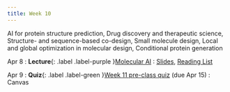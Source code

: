 ```yaml
---
title: Week 10
---
```


AI for protein structure prediction, Drug discovery and therapeutic science, Structure- and sequence-based co-design, Small molecule design, Local and global optimization in molecular design, Conditional protein generation

Apr 8
: **Lecture**{: .label .label-purple }[Molecular AI](/AIM2/lectures/week10)
  : [Slides](/AIM2/assets/zitnik-AIM2-L10.pdf), [Reading List](/AIM2/lectures/week10)

Apr 9
: **Quiz**{: .label .label-green }[Week 11 pre-class quiz](#) (due Apr 15)
  : Canvas
